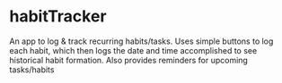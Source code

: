 # habitTracker
An app to log &amp; track recurring habits/tasks. Uses simple buttons to log each habit, which then logs the date and time accomplished to see historical habit formation. Also provides reminders for upcoming tasks/habits
